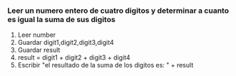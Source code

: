 ### Leer un numero entero de cuatro digitos y determinar a cuanto es igual la suma de sus digitos

1. Leer number
2. Guardar digit1,digit2,digit3,digit4
3. Guardar result
4. result = digit1 + digit2 + digit3 + digit4
5. Escribir "el resultado de la suma de los digitos es: " + result

